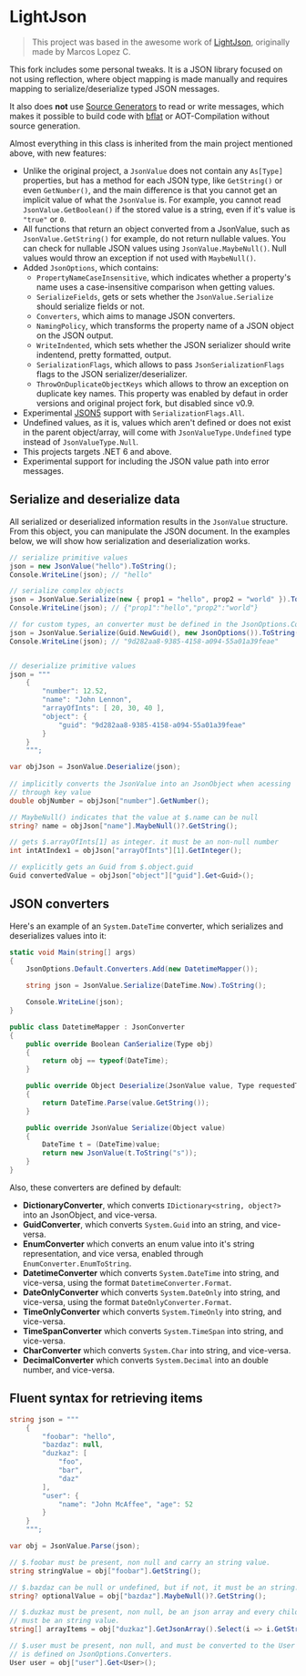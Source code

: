 # LightJson

> This project was based in the awesome work of [LightJson](https://github.com/MarcosLopezC/LightJson), originally made by Marcos Lopez C.

This fork includes some personal tweaks. It is a JSON library focused on not using reflection, where object mapping is made manually and requires mapping to serialize/deserialize typed JSON messages.

It also does **not** use [Source Generators](https://learn.microsoft.com/en-us/dotnet/csharp/roslyn-sdk/source-generators-overview) to read
or write messages, which makes it possible to build code with [bflat](https://github.com/bflattened/bflat) or AOT-Compilation without source generation.

Almost everything in this class is inherited from the main project mentioned above, with new features:

- Unlike the original project, a `JsonValue` does not contain any `As[Type]` properties, but has a method for each JSON type, like `GetString()` or even `GetNumber()`, and the main difference is that you cannot get an implicit value of what the `JsonValue` is. For example, you cannot read `JsonValue.GetBoolean()` if the stored value is a string, even if it's value is `"true"` or `0`.
- All functions that return an object converted from a JsonValue, such as `JsonValue.GetString()` for example, do not return nullable values. You can check for nullable JSON values using `JsonValue.MaybeNull()`. Null values would throw an exception if not used with `MaybeNull()`.
- Added `JsonOptions`, which contains:
    - `PropertyNameCaseInsensitive`, which indicates whether a property's name uses a case-insensitive comparison when getting values.
    - `SerializeFields`, gets or sets whether the `JsonValue.Serialize` should serialize fields or not.
    - `Converters`, which aims to manage JSON converters.
    - `NamingPolicy`, which transforms the property name of a JSON object on the JSON output.
    - `WriteIndented`, which sets whether the JSON serializer should write indentend, pretty formatted, output.
    - `SerializationFlags`, which allows to pass `JsonSerializationFlags` flags to the JSON serializer/deserializer.
    - `ThrowOnDuplicateObjectKeys` which allows to throw an exception on duplicate key names. This property was enabled by defaut in order versions and original project fork, but disabled since v0.9.
- Experimental [JSON5](https://github.com/json5/json5) support with `SerializationFlags.All`.
- Undefined values, as it is, values which aren't defined or does not exist in the parent object/array, will come with `JsonValueType.Undefined` type instead of `JsonValueType.Null`.
- This projects targets .NET 6 and above.
- Experimental support for including the JSON value path into error messages.

## Serialize and deserialize data

All serialized or deserialized information results in the `JsonValue` structure. From this object, you can manipulate the JSON document.
In the examples below, we will show how serialization and deserialization works.

```cs
// serialize primitive values
json = new JsonValue("hello").ToString();
Console.WriteLine(json); // "hello"

// serialize complex objects
json = JsonValue.Serialize(new { prop1 = "hello", prop2 = "world" }).ToString();
Console.WriteLine(json); // {"prop1":"hello","prop2":"world"}

// for custom types, an converter must be defined in the JsonOptions.Converters
json = JsonValue.Serialize(Guid.NewGuid(), new JsonOptions()).ToString();
Console.WriteLine(json); // "9d282aa8-9385-4158-a094-55a01a39feae"


// deserialize primitive values
json = """
    {
        "number": 12.52,
        "name": "John Lennon",
        "arrayOfInts": [ 20, 30, 40 ],
        "object": {
            "guid": "9d282aa8-9385-4158-a094-55a01a39feae"
        }
    }
    """;

var objJson = JsonValue.Deserialize(json);
        
// implicitly converts the JsonValue into an JsonObject when acessing
// through key value
double objNumber = objJson["number"].GetNumber();

// MaybeNull() indicates that the value at $.name can be null
string? name = objJson["name"].MaybeNull()?.GetString();

// gets $.arrayOfInts[1] as integer. it must be an non-null number
int intAtIndex1 = objJson["arrayOfInts"][1].GetInteger();

// explicitly gets an Guid from $.object.guid
Guid convertedValue = objJson["object"]["guid"].Get<Guid>();
```

## JSON converters

Here's an example of an `System.DateTime` converter, which serializes and deserializes values into it:

```cs
static void Main(string[] args)
{
    JsonOptions.Default.Converters.Add(new DatetimeMapper());

    string json = JsonValue.Serialize(DateTime.Now).ToString();

    Console.WriteLine(json);
}

public class DatetimeMapper : JsonConverter
{
    public override Boolean CanSerialize(Type obj)
    {
        return obj == typeof(DateTime);
    }

    public override Object Deserialize(JsonValue value, Type requestedType)
    {
        return DateTime.Parse(value.GetString());
    }

    public override JsonValue Serialize(Object value)
    {
        DateTime t = (DateTime)value;
        return new JsonValue(t.ToString("s"));
    }
}
```

Also, these converters are defined by default:

- **DictionaryConverter**, which converts `IDictionary<string, object?>` into an JsonObject, and vice-versa.
- **GuidConverter**, which converts `System.Guid` into an string, and vice-versa.
- **EnumConverter** which converts an enum value into it's string representation, and vice versa, enabled through `EnumConverter.EnumToString`.
- **DatetimeConverter** which converts `System.DateTime` into string, and vice-versa, using the format `DatetimeConverter.Format`.
- **DateOnlyConverter** which converts `System.DateOnly` into string, and vice-versa, using the format `DateOnlyConverter.Format`.
- **TimeOnlyConverter** which converts `System.TimeOnly` into string, and vice-versa.
- **TimeSpanConverter** which converts `System.TimeSpan` into string, and vice-versa.
- **CharConverter** which converts `System.Char` into string, and vice-versa.
- **DecimalConverter** which converts `System.Decimal` into an double number, and vice-versa.

## Fluent syntax for retrieving items

```cs
string json = """
    {
        "foobar": "hello",
        "bazdaz": null,
        "duzkaz": [
            "foo",
            "bar",
            "daz"
        ],
        "user": {
            "name": "John McAffee", "age": 52
        }
    }
    """;

var obj = JsonValue.Parse(json);

// $.foobar must be present, non null and carry an string value.
string stringValue = obj["foobar"].GetString();

// $.bazdaz can be null or undefined, but if not, it must be an string.
string? optionalValue = obj["bazdaz"].MaybeNull()?.GetString();

// $.duzkaz must be present, non null, be an json array and every children on it
// must be an string value.
string[] arrayItems = obj["duzkaz"].GetJsonArray().Select(i => i.GetString()).ToArray();

// $.user must be present, non null, and must be converted to the User type, which it's converter
// is defined on JsonOptions.Converters.
User user = obj["user"].Get<User>();
```
